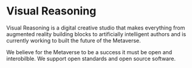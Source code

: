 # Visual Reasoning

Visual Reasoning is a digital creative studio that makes everything from augmented reality building blocks to artificially intelligent authors and is currently working to built the future of the Metaverse. 

We believe for the Metaverse to be a success it must be open and interobilble. We support open standards and open source software.  
